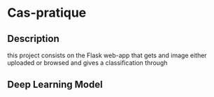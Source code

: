 # Cas-pratique
## Description
this project consists on the Flask web-app that gets and image either uploaded or browsed and gives a classification through 
## Deep Learning Model
